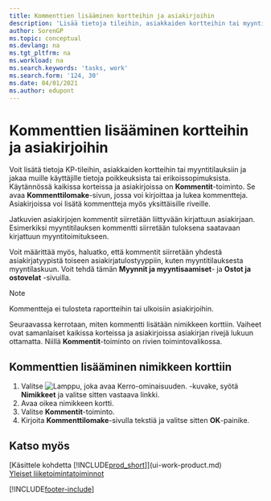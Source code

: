 ```yaml
---
title: Kommenttien lisääminen kortteihin ja asiakirjoihin
description: 'Lisää tietoja tileihin, asiakkaiden kortteihin tai myyntitilauksiin ja jaa muille käyttäjille tietoja sopimuksista, kuten erikoishinnoista tai toimitustavasta.'
author: SorenGP
ms.topic: conceptual
ms.devlang: na
ms.tgt_pltfrm: na
ms.workload: na
ms.search.keywords: 'tasks, work'
ms.search.form: '124, 30'
ms.date: 04/01/2021
ms.author: edupont
---
```

# <a name="add-comments-to-cards-and-documents"></a><a name="add-comments-to-cards-and-documents"></a><a name="add-comments-to-cards-and-documents"></a>Kommenttien lisääminen kortteihin ja asiakirjoihin

Voit lisätä tietoja KP-tileihin, asiakkaiden kortteihin tai myyntitilauksiin ja jakaa muille käyttäjille tietoja poikkeuksista tai erikoissopimuksista.
Käytännössä kaikissa korteissa ja asiakirjoissa on **Kommentit**-toiminto. Se avaa **Kommenttilomake**-sivun, jossa voi kirjoittaa ja lukea kommentteja. Asiakirjoissa voi lisätä kommentteja myös yksittäisille riveille.

Jatkuvien asiakirjojen kommentit siirretään liittyvään kirjattuun asiakirjaan. Esimerkiksi myyntitilauksen kommentti siirretään tuloksena saatavaan kirjattuun myyntitoimitukseen.

Voit määrittää myös, haluatko, että kommentit siirretään yhdestä asiakirjatyypistä toiseen asiakirjatulostyyppiin, kuten myyntitilauksesta myyntilaskuun. Voit tehdä tämän **Myynnit ja myyntisaamiset**- ja **Ostot ja ostovelat** -sivuilla.

> [!NOTE]
> Kommentteja ei tulosteta raportteihin tai ulkoisiin asiakirjoihin.

Seuraavassa kerrotaan, miten kommentti lisätään nimikkeen korttiin. Vaiheet ovat samanlaiset kaikissa korteissa ja asiakirjoissa asiakirjan rivejä lukuun ottamatta. Niillä **Kommentit**-toiminto on rivien toimintovalikossa.

## <a name="to-add-a-comments-to-an-item-card"></a><a name="to-add-a-comments-to-an-item-card"></a><a name="to-add-a-comments-to-an-item-card"></a>Kommenttien lisääminen nimikkeen korttiin

1. Valitse ![Lamppu, joka avaa Kerro-ominaisuuden.](media/ui-search/search_small.png "Kerro, mitä haluat tehdä") -kuvake, syötä **Nimikkeet** ja valitse sitten vastaava linkki.
2. Avaa oikea nimikkeen kortti.
3. Valitse **Kommentit**-toiminto.
4. Kirjoita **Kommenttilomake**-sivulla tekstiä ja valitse sitten **OK**-painike.

## <a name="see-also"></a><a name="see-also"></a><a name="see-also"></a>Katso myös

[Käsittele kohdetta [!INCLUDE[prod_short](includes/prod_short.md)]](ui-work-product.md)  
[Yleiset liiketoimintatoiminnot](ui-across-business-areas.md)


[!INCLUDE[footer-include](includes/footer-banner.md)]
